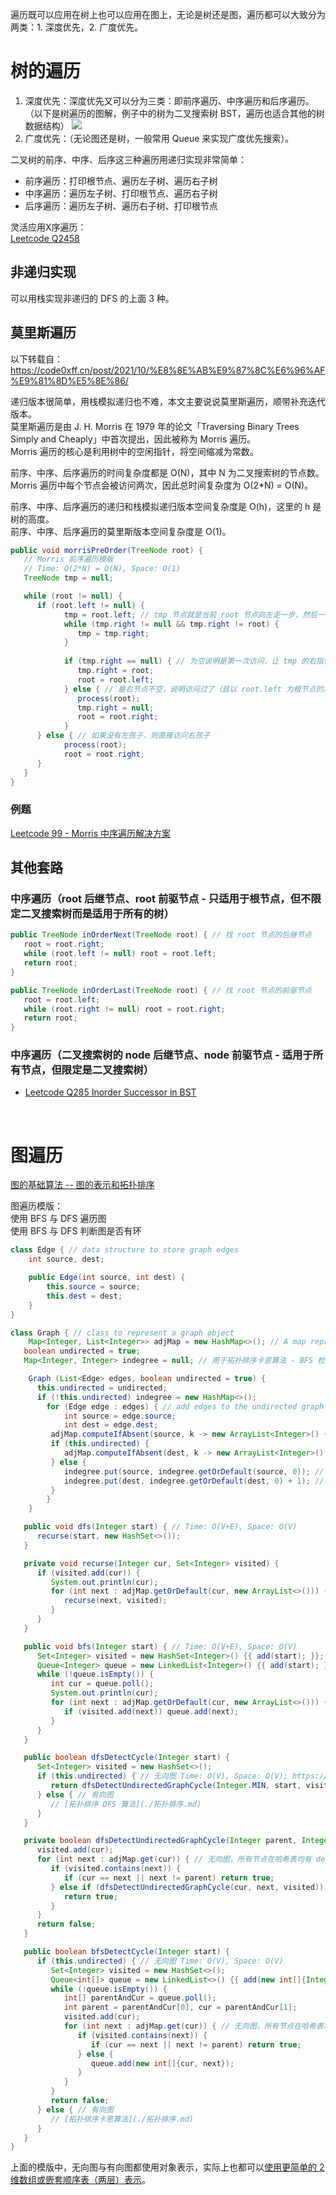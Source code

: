 遍历既可以应用在树上也可以应用在图上，无论是树还是图，遍历都可以大致分为两类：1. 深度优先，2. 广度优先。  
  
# 树的遍历
1. 深度优先：深度优先又可以分为三类：即前序遍历、中序遍历和后序遍历。（以下是树遍历的图解，例子中的树为二叉搜索树 BST，遍历也适合其他的树数据结构）
   ![](树的三种遍历.png)
2. 广度优先：（无论图还是树，一般常用 Queue 来实现广度优先搜索）。
  
二叉树的前序、中序、后序这三种遍历用递归实现非常简单：  
* 前序遍历：打印根节点、遍历左子树、遍历右子树
* 中序遍历：遍历左子树、打印根节点、遍历右子树
* 后序遍历：遍历左子树、遍历右子树、打印根节点
  
灵活应用X序遍历：  
[Leetcode Q2458](./../Leetcode%20Practices/algorithms/hard/2458%20Height%20of%20Binary%20Tree%20After%20Subtree%20Removal%20Queries.java)  

## 非递归实现
可以用栈实现非递归的 DFS 的上面 3 种。  
  
## 莫里斯遍历
以下转载自：https://code0xff.cn/post/2021/10/%E8%8E%AB%E9%87%8C%E6%96%AF%E9%81%8D%E5%8E%86/  

递归版本很简单，用栈模拟递归也不难，本文主要说说莫里斯遍历，顺带补充迭代版本。  
莫里斯遍历是由 J. H. Morris 在 1979 年的论文「Traversing Binary Trees Simply and Cheaply」中首次提出，因此被称为 Morris 遍历。  
Morris 遍历的核心是利用树中的空闲指针，将空间缩减为常数。  

前序、中序、后序遍历的时间复杂度都是 O(N)，其中 N 为二叉搜索树的节点数。Morris 遍历中每个节点会被访问两次，因此总时间复杂度为 O(2*N) = O(N)。  

前序、中序、后序遍历的递归和栈模拟递归版本空间复杂度是 O(h)，这里的 h 是树的高度。  
前序、中序、后序遍历的莫里斯版本空间复杂度是 O(1)。  
```java
public void morrisPreOrder(TreeNode root) {
   // Morris 前序遍历模版
   // Time: O(2*N) = O(N), Space: O(1)
   TreeNode tmp = null;

   while (root != null) {
      if (root.left != null) {
            tmp = root.left; // tmp 节点就是当前 root 节点向左走一步，然后一直向右走至无法走为止（后面的 while 要找到以 root.left 为根节点的左子树的最右节点）
            while (tmp.right != null && tmp.right != root) {
               tmp = tmp.right;
            }
            
            if (tmp.right == null) { // 为空说明是第一次访问，让 tmp 的右指针指向 root，继续遍历左子树
               tmp.right = root;
               root = root.left;
            } else { // 最右节点不空，说明访问过了（且以 root.left 为根节点的左子树已经访问完了），要断开，并 process 当前 root 节点
               process(root);
               tmp.right = null;
               root = root.right;
            }
      } else { // 如果没有左孩子，则直接访问右孩子
            process(root);
            root = root.right;
      }
   }
}
```

### 例题
[Leetcode 99 - Morris 中序遍历解决方案](./../Leetcode%20Practices/algorithms/medium/99%20Recover%20Binary%20Search%20Tree.java)  

## 其他套路
### 中序遍历（root 后继节点、root 前驱节点 - 只适用于根节点，但不限定二叉搜索树而是适用于所有的树）
```java
public TreeNode inOrderNext(TreeNode root) { // 找 root 节点的后继节点
   root = root.right;
   while (root.left != null) root = root.left;
   return root;
}

public TreeNode inOrderLast(TreeNode root) { // 找 root 节点的前驱节点
   root = root.left;
   while (root.right != null) root = root.right;
   return root;
}
```

### 中序遍历（二叉搜索树的 node 后继节点、node 前驱节点 - 适用于所有节点，但限定是二叉搜索树）
* [Leetcode Q285 Inorder Successor in BST](./../Leetcode%20Practices/algorithms/medium/285%20Inorder%20Successor%20in%20BST.java)  

<br />



# 图遍历
[图的基础算法 -- 图的表示和拓扑排序](https://www.youtube.com/watch?v=B5hxqxBL2d0&list=PLbaIOC0vpjNVRXM5J4Y1jrZwhoDTyMNXU&index=4)  

图遍历模版：  
使用 BFS 与 DFS 遍历图  
使用 BFS 与 DFS 判断图是否有环  
```java
class Edge { // data structure to store graph edges
	int source, dest;

	public Edge(int source, int dest) {
		this.source = source;
		this.dest = dest;
	}
}

class Graph { // class to represent a graph object
	Map<Integer, List<Integer>> adjMap = new HashMap<>(); // A map represent each node and its adjacency nodes
   boolean undirected = true;
   Map<Integer, Integer> indegree = null; // 用于拓扑排序卡恩算法 - BFS 检测有向图是否有环

	Graph (List<Edge> edges, boolean undirected = true) {
      this.undirected = undirected;
      if (!this.undirected) indegree = new HashMap<>();
		for (Edge edge : edges) { // add edges to the undirected graph
			int source = edge.source;
			int dest = edge.dest;
         adjMap.computeIfAbsent(source, k -> new ArrayList<Integer>() {{ add(dest); }});
         if (this.undirected) {
            adjMap.computeIfAbsent(dest, k -> new ArrayList<Integer>() {{ add(source); }});
         } else {
            indegree.put(source, indegree.getOrDefault(source, 0)); // 保证 0 入度节点也在 indegree 哈希表
            indegree.put(dest, indegree.getOrDefault(dest, 0) + 1); // increment in-degree of destination vertex by 1
         }
		}
	}

   public void dfs(Integer start) { // Time: O(V+E), Space: O(V)
      recurse(start, new HashSet<>());
   }

   private void recurse(Integer cur, Set<Integer> visited) {
      if (visited.add(cur)) {
         System.out.println(cur);
         for (int next : adjMap.getOrDefault(cur, new ArrayList<>())) {
            recurse(next, visited);
         }
      }
   }

   public void bfs(Integer start) { // Time: O(V+E), Space: O(V)
      Set<Integer> visited = new HashSet<Integer>() {{ add(start); }};
      Queue<Integer> queue = new LinkedList<Integer>() {{ add(start); }};
      while (!queue.isEmpty()) {
         int cur = queue.poll();
         System.out.println(cur);
         for (int next : adjMap.getOrDefault(cur, new ArrayList<>())) {
            if (visited.add(next)) queue.add(next);
         }
      }
   }

   public boolean dfsDetectCycle(Integer start) {
      Set<Integer> visited = new HashSet<>();
      if (this.undirected) { // 无向图 Time: O(V), Space: O(V); https://www.baeldung.com/cs/cycles-undirected-graph
         return dfsDetectUndirectedGraphCycle(Integer.MIN, start, visited); // 应该用 null，为了 recurse 代码简洁直观用 MIN 特殊代替
      } else { // 有向图
         // [拓扑排序 DFS 算法](./拓扑排序.md)
      }
   }

   private boolean dfsDetectUndirectedGraphCycle(Integer parent, Integer cur, Set<Integer> visited) {
      visited.add(cur);
      for (int next : adjMap.get(cur)) { // 无向图，所有节点在哈希表均有 dest/to 节点，无需 getOrDefault
         if (visited.contains(next)) {
            if (cur == next || next != parent) return true;
         } else if (dfsDetectUndirectedGraphCycle(cur, next, visited)) {
            return true;
         }
      }
      return false;
   }

   public boolean bfsDetectCycle(Integer start) {
      if (this.undirected) { // 无向图 Time: O(V), Space: O(V)
         Set<Integer> visited = new HashSet<>();
         Queue<int[]> queue = new LinkedList<>() {{ add(new int[]{Integer.MIN, start}); }};
         while (!queue.isEmpty()) {
            int[] parentAndCur = queue.poll();
            int parent = parentAndCur[0], cur = parentAndCur[1];
            visited.add(cur);
            for (int next : adjMap.get(cur)) { // 无向图，所有节点在哈希表均有 dest/to 节点，无需 getOrDefault
               if (visited.contains(next)) {
                  if (cur == next || next != parent) return true;
               } else {
                  queue.add(new int[]{cur, next});
               }
            }
         }
         return false;
      } else { // 有向图
         // [拓扑排序卡恩算法](./拓扑排序.md)
      }
   }
}
```
  
上面的模版中，无向图与有向图都使用对象表示，实际上也都可以[使用更简单的 2 维数组或嵌套顺序表（两层）表示](./../Common%20Data%20Structure%20and%20Data%20Type/Data%20Structure%20Implementation/Graph)。  
